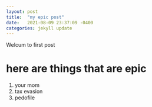 ```yaml
---
layout: post
title:  "my epic post"
date:   2021-08-09 23:37:09 -0400
categories: jekyll update
---
```

Welcum to first post

# here are things that are epic
1. your mom
2. tax evasion
3. pedofile